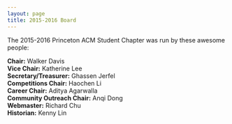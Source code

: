 ```yaml
---
layout: page
title: 2015-2016 Board
---
```

The 2015-2016 Princeton ACM Student Chapter was run by these awesome people:

**Chair:** Walker Davis  
**Vice Chair:** Katherine Lee  
**Secretary/Treasurer:** Ghassen Jerfel  
**Competitions Chair:** Haochen Li  
**Career Chair:** Aditya Agarwalla  
**Community Outreach Chair:** Anqi Dong  
**Webmaster:** Richard Chu  
**Historian:** Kenny Lin  
